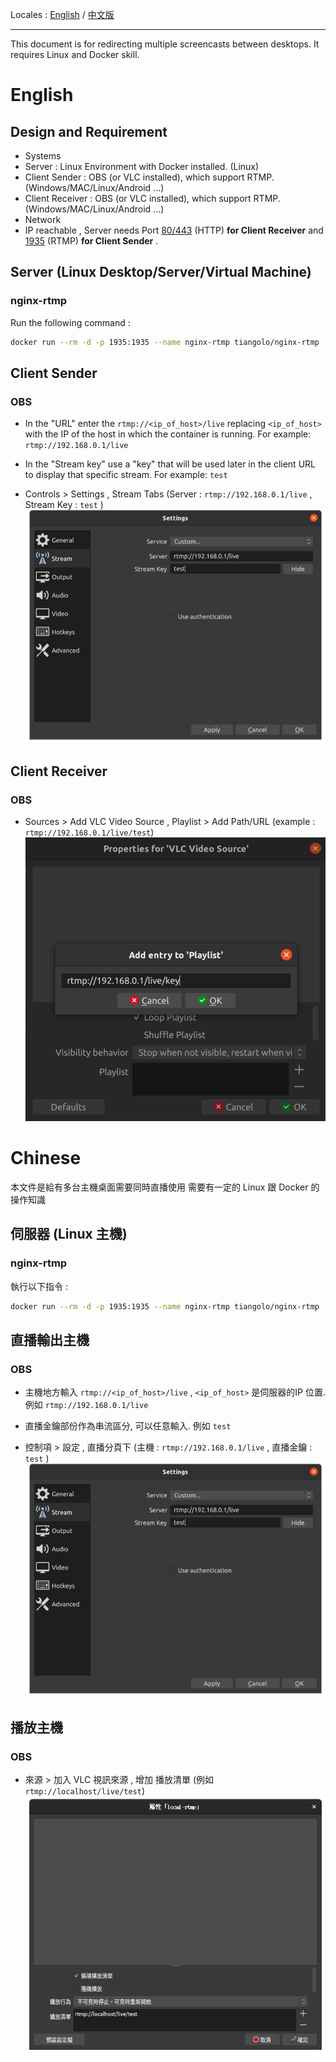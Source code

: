 Locales : [English](#english) / [中文版](#chinese)

------

This document is for redirecting multiple screencasts between desktops.
It requires Linux and Docker skill.

# English
## Design and Requirement 
- Systems
 - Server : Linux Environment with Docker installed.  (Linux)
 - Client Sender : OBS (or VLC installed), which support RTMP. (Windows/MAC/Linux/Android ...)
 - Client Receiver : OBS (or VLC installed), which support RTMP. (Windows/MAC/Linux/Android ...)
- Network
 - IP reachable , Server needs Port <ins>80/443</ins> (HTTP) **for Client Receiver** and <ins>1935</ins> (RTMP) **for Client Sender** .

## Server (Linux Desktop/Server/Virtual Machine)
### nginx-rtmp
Run the following command :
```bash
docker run --rm -d -p 1935:1935 --name nginx-rtmp tiangolo/nginx-rtmp
```

## Client Sender
### OBS
- In the "URL" enter the `rtmp://<ip_of_host>/live` replacing `<ip_of_host>` with the IP of the host in which the container is running. For example: `rtmp://192.168.0.1/live`
- In the "Stream key" use a "key" that will be used later in the client URL to display that specific stream. For example: `test`

- Controls > Settings , Stream Tabs (Server : `rtmp://192.168.0.1/live` , Stream Key : `test` )
![](images/streaming_obs_sender.png)

## Client Receiver 
### OBS
 - Sources > Add VLC Video Source , Playlist > Add Path/URL (example : `rtmp://192.168.0.1/live/test`)
![](images/streaming_obs_receiver.png)
# Chinese
本文件是給有多台主機桌面需要同時直播使用
需要有一定的 Linux 跟 Docker 的操作知識

## 伺服器 (Linux 主機)
### nginx-rtmp
執行以下指令 :
```bash
docker run --rm -d -p 1935:1935 --name nginx-rtmp tiangolo/nginx-rtmp
```

## 直播輸出主機
### OBS
- 主機地方輸入 `rtmp://<ip_of_host>/live` , `<ip_of_host>` 是伺服器的IP 位置. 例如 `rtmp://192.168.0.1/live`
- 直播金鑰部份作為串流區分, 可以任意輸入. 例如 `test`

- 控制項 > 設定 , 直播分頁下 (主機 : `rtmp://192.168.0.1/live` , 直播金鑰 : `test` )
![](images/streaming_obs_sender.png)

## 播放主機
### OBS
- 來源 > 加入 VLC 視訊來源 , 增加 播放清單 (例如 `rtmp://localhost/live/test`)
![](images/streaming_obs_receiver_cht.png)